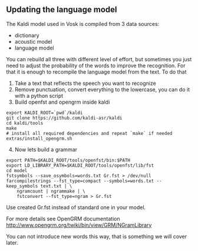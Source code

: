 ## Updating the language model

The Kaldi model used in Vosk is compiled from 3 data sources:

  * dictionary
  * acoustic model
  * language model

You can rebuild all three with different level of effort, but sometimes you just
need to adjust the probability of the words to improve the recognition. For
that it is enough to recompile the language model from the text. To do that

1) Take a text that reflects the speech you want to recognize
2) Remove punctuation, convert everything to the lowercase, you can do it with a python script
3) Build openfst and opengrm inside kaldi

```
export KALDI_ROOT=`pwd`/kaldi
git clone https://github.com/kaldi-asr/kaldi
cd kaldi/tools
make
# install all required dependencies and repeat `make` if needed
extras/install_opengrm.sh
```

4) Now lets build a grammar

```
export PATH=$KALDI_ROOT/tools/openfst/bin:$PATH
export LD_LIBRARY_PATH=$KALDI_ROOT/tools/openfst/lib/fst
cd model
fstsymbols --save_osymbols=words.txt Gr.fst > /dev/null
farcompilestrings --fst_type=compact --symbols=words.txt --keep_symbols text.txt | \
    ngramcount | ngrammake | \
    fstconvert --fst_type=ngram > Gr.fst
```

Use created Gr.fst instead of standard one in your model.

For more details see OpenGRM documentation http://www.opengrm.org/twiki/bin/view/GRM/NGramLibrary

You can not introduce new words this way, that is something we will cover later.
